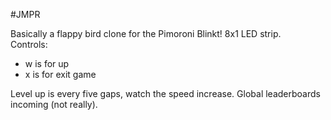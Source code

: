 #JMPR

Basically a flappy bird clone for the Pimoroni Blinkt! 8x1 LED strip.  
Controls: 

- w is for up
- x is for exit game

Level up is every five gaps, watch the speed increase. 
Global leaderboards incoming (not really). 


